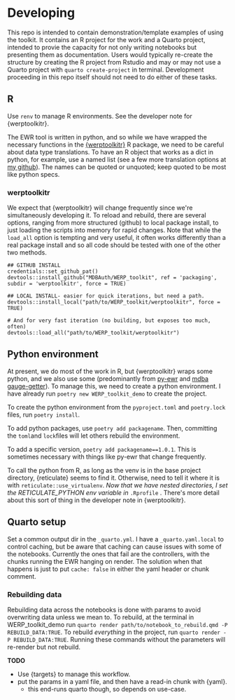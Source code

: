 # Developing

This repo is intended to contain demonstration/template examples of using the toolkit. It contains an R project for the work and a Quarto project, intended to provie the capacity for not only writing notebooks but presenting them as documentation. Users would typically re-create the structure by creating the R project from Rstudio and may or may not use a Quarto project with `quarto create-project` in terminal. Development proceeding in this repo itself should not need to do either of these tasks. 

## R
Use `renv` to manage R environments. See the developer note for {werptoolkitr}.

The EWR tool is written in python, and so while we have wrapped the necessary functions in the [{werptoolkitr}](https://github.com/MDBAuth/WERP_toolkit) R package, we need to be careful about data type translations. To have an R object that works as a dict in python, for example, use a named list (see a few more translation options at [my github](https://galenholt.github.io/RpyEnvs/R_py_type_passing.html)). The names can be quoted or unquoted; keep quoted to be most like python specs.

### werptoolkitr
We expect that {werptoolkitr} will change frequently since we're simultaneously developing it. To reload and rebuild, there are several options, ranging from more structured (github) to local package install, to just loading the scripts into memory for rapid changes. Note that while the `load_all` option is tempting and very useful, it often works differently than a real package install and so all code should be tested with one of the other two methods.

```
## GITHUB INSTALL
credentials::set_github_pat()
devtools::install_github("MDBAuth/WERP_toolkit", ref = 'packaging', subdir = 'werptoolkitr', force = TRUE)

## LOCAL INSTALL- easier for quick iterations, but need a path.
devtools::install_local("path/to/WERP_toolkit/werptoolkitr", force = TRUE)

# And for very fast iteration (no building, but exposes too much, often)
devtools::load_all("path/to/WERP_toolkit/werptoolkitr")
```


## Python environment
At present, we do most of the work in R, but {werptoolkitr} wraps some python, and we also use some (predominantly from [py-ewr](https://pypi.org/project/py-ewr/) and [mdba gauge-getter](https://pypi.org/project/mdba-gauge-getter/)). To manage this, we need to create a python environment. I have already run `poetry new WERP_toolkit_demo` to create the project.

To create the python environment from the `pyproject.toml` and `poetry.lock` files, run `poetry install`. 

To add python packages, use `poetry add packagename`. Then, committing the `toml`and `lock`files will let others rebuild the environment.

To add a specific version, `poetry add packagename==1.0.1`. This is sometimes necessary with things like py-ewr that change frequently.

To call the python from R, as long as the venv is in the base project directory, {reticulate} seems to find it. Otherwise, need to tell it where it is with `reticulate::use_virtualenv`. *Now that we have nested directories, I set the RETICULATE_PYTHON env variable in* `.Rprofile` . There's more detail about this sort of thing in the developer note in {werptoolkitr}.

## Quarto setup
Set a common output dir in the `_quarto.yml`. I have a `_quarto.yaml.local` to control caching, but be aware that caching can cause issues with some of the notebooks. Currently the ones that fail are the controllers, with the chunks running the EWR hanging on render. The solution when that happens is just to put `cache: false` in either the yaml header or chunk comment.

### Rebuilding data

Rebuilding data across the notebooks is done with params to avoid overwriting data unless we mean to. To rebuild, at the terminal in WERP_toolkit_demo run `quarto render path/to/notebook_to_rebuild.qmd -P REBUILD_DATA:TRUE`. To rebuild *everything* in the project, run `quarto render -P REBUILD_DATA:TRUE`.
Running these commands without the parameters will re-render but not rebuild.

**TODO** 
- Use {targets} to manage this workflow.
- put the params in a yaml file, and then have a read-in chunk with {yaml}. 
    - this end-runs quarto though, so depends on use-case.


